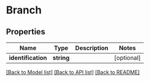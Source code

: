 # Branch

## Properties
Name | Type | Description | Notes
------------ | ------------- | ------------- | -------------
**identification** | **string** |  | [optional] 

[[Back to Model list]](../README.md#documentation-for-models) [[Back to API list]](../README.md#documentation-for-api-endpoints) [[Back to README]](../README.md)


